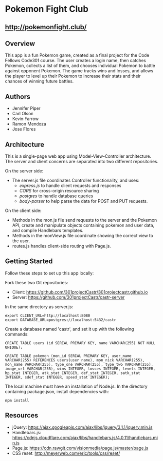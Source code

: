 # Pokemon Fight Club 
## http://pokemonfight.club/ 

## Overview
This app is a fun Pokemon game, created as a final project for the Code Fellows Code301 course.
The user creates a login name, then catches Pokemon, collects a list of them, and chooses individual Pokemon to battle against opponent Pokemon. The game tracks wins and losses, and allows the player to level up their Pokemon to increase their stats and their chances of winning future battles.

## Authors
* Jennifer Piper
* Carl Olson
* Kevin Farrow
* Ramon Mendoza
* Jose Flores

## Architecture
This is a single-page web app using Model-View-Controller architecture. The server and client concerns are separated into two different repositories. 

On the server side:
 * The server.js file coordinates Controller functionality, and uses:
   * *express.js* to handle client requests and responses
   * *CORS* for cross-origin resource sharing
   * *postgres* to handle database queries
   * *body-parser* to help parse the data for POST and PUT requests.
 
On the client side: 
 * Methods in the mon.js file send requests to the server and the Pokemon API, create and manipulate objects containing pokemon and user data, and compile Handlebars templates. 
 * Methods in the monView.js file coordinate showing the correct view to the user. 
 * routes.js handles client-side routing with Page.js.

## Getting Started
Follow these steps to set up this app locally:

Fork these two Git repositories:
* Client: https://github.com/301projectCastr/301projectcastr.github.io
* Server: 
https://github.com/301projectCastr/castr-server

In the same directory as server.js:
```export PORT=3000
export CLIENT_URL=http://localhost:8080
export DATABASE_URL=postgres://localhost:5432/castr
```

Create a database named 'castr', and set it up with the following commands:

```
CREATE TABLE users (id SERIAL PRIMARY KEY, name VARCHAR(255) NOT NULL UNIQUE);

CREATE TABLE pokemon (mon_id SERIAL PRIMARY KEY, user_name VARCHAR(255) REFERENCES users(user_name), mon_nick VARCHAR(255), mon_name VARCHAR(255), type_one VARCHAR(255), type_two VARCHAR(255), image_url VARCHAR(255), wins INTEGER, losses INTEGER, levels INTEGER, hp_stat INTEGER, atk_stat INTEGER, def_stat INTEGER, satk_stat INTEGER, sdef_stat INTEGER, speed_stat INTEGER);
```

The local machine must have an installation of Node.js. In the directory containing package.json, install dependencies with:
```
npm install
```

## Resources

* jQuery: https://ajax.googleapis.com/ajax/libs/jquery/3.1.1/jquery.min.js
* Handlebars.js: https://cdnjs.cloudflare.com/ajax/libs/handlebars.js/4.0.11/handlebars.min.js
* Page.js: https://cdn.rawgit.com/visionmedia/page.js/master/page.js
* CSS reset: http://meyerweb.com/eric/tools/css/reset/ 